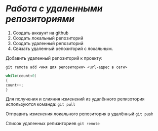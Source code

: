 # ***Работа с удаленными репозиториями***

1. Создать аккаунт на github
2. Создать локальный репозиторий
3. Создать удаленный репозиторий
4. Связать удаленный репозиторий с локальным.

Добавить удаленный репозиторий к проекту:
```
git remote add <имя для репозитория> <url-адрес в сети>
```
```C#
while(count<0)
{
count++;
}
```
Для получения и слияния изменений из удалённого репизотория используются команда: `git pull`

Отправить изменения локального репозитория в удалённый `git push`

Cписок удаленных репизиториев `git remote`